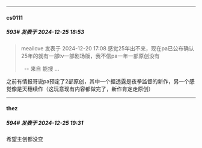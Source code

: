 ﻿
*****

####  cs0111  
##### 593#       发表于 2024-12-25 18:53

<blockquote>meailove 发表于 2024-12-20 17:08
感觉25年出不来，现在pa已公布确认25年的就有一部tv一部剧场版，我不信pa一年一部原创没有

  -- 来自 能搜 ...</blockquote>
之前有情报哥说pa预定了2部原创，其中一个据透露是夜拳监督的新作，另一个感觉像是天穗续作（这玩意现有内容都做完了，新作肯定走原创）


*****

####  thez  
##### 594#       发表于 2024-12-25 19:31

希望主创都没变

